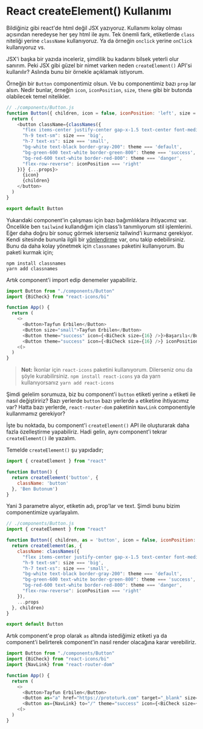 # React createElement() Kullanımı

Bildiğiniz gibi react'de html değil JSX yazıyoruz. Kullanımı kolay olması açısından neredeyse her şey html ile aynı. Tek önemli fark, etiketlerde `class` niteliği yerine `className` kullanıyoruz. Ya da örneğin `onclick` yerine `onClick` kullanıyoruz vs.

JSX'i başka bir yazıda inceleriz, şimdilik bu kadarını bilsek yeterli olur sanırım. Peki JSX gibi güzel bir nimet varken neden `createElement()` API'si kullanılır? Aslında bunu bir örnekle açıklamak istiyorum.

Örneğin bir `Button` componentimiz olsun. Ve bu componentimiz bazı `prop` lar alsın. Nedir bunlar, örneğin `icon`, `iconPosition`, `size`, `thene` gibi bir butonda olabilecek temel nitelikler.

```js
// ./components/Button.js
function Button({ children, icon = false, iconPosition: 'left', size = 'big', theme = 'default', ...props }) {
  return (
    <button className={classNames({
      "flex items-center justify-center gap-x-1.5 text-center font-medium px-3 transition-colors rounded border shadow": true,
      "h-9 text-sm": size === 'big',
      "h-7 text-xs": size === 'small',
      "bg-white text-black border-gray-200": theme === 'default',
      "bg-green-600 text-white border-green-800": theme === 'success',
      "bg-red-600 text-white border-red-800": theme === 'danger',
      "flex-row-reverse": iconPosition === 'right'
    })} {...props}>
      {icon}
      {children}
    </button>
  )
}

export default Button
```

Yukarıdaki component'in çalışması için bazı bağımlılıklara ihtiyacımız var. Öncelikle ben `tailwind` kullandığım için class'lı tanımlıyorum stil işlemlerini. Eğer daha doğru bir sonuç görmek isterseniz tailwind'i kurmanız gerekiyor. Kendi sitesinde bununla ilgili bir [yönlendirme](https://tailwindcss.com/docs/guides/create-react-app) var, onu takip edebilirsiniz. Bunu da daha kolay yönetmek için `classnames` paketini kullanıyorum. Bu paketi kurmak için;

```
npm install classnames
yarn add classnames
```

Artık component'i import edip denemeler yapabiliriz.

```js
import Button from "./components/Button"
import {BiCheck} from "react-icons/bi"

function App() {
  return (
    <>
      <Button>Tayfun Erbilen</Button>
      <Button size="small">Tayfun Erbilen</Button>
      <Button theme="success" icon={<BiCheck size={16} />}>Başarılı</Button>
      <Button theme="success" icon={<BiCheck size={16} />} iconPosition="right">Başarılı</Button>
    <(>
  )
}
```

> **Not:** İkonlar için `react-icons` paketini kullanıyorum. Dilerseniz onu da şöyle kurabilirsiniz.
> `npm install react-icons` ya da yarn kullanıyorsanız `yarn add react-icons`

Şimdi gelelim sorumuza, biz bu component'i `button` etiketi yerine `a` etiketi ile nasıl değiştiririz? Bazı yerlerde `button` bazı yerlerde `a` etiketine ihtiyacımız var? Hatta bazı yerlerde, `react-router-dom` paketinin `NavLink` componentiyle kullanmamız gerekiyor?

İşte bu noktada, bu component'i `createElement()` API ile oluşturarak daha fazla özelleştirme yapabiliriz. Hadi gelin, aynı component'i tekrar `createElement()` ile yazalım.

Temelde `createElement()` şu yapıdadır;

```js
import { createElement } from "react"

function Button() {
  return createElement('button', {
    className: 'button'
  }, 'Ben Butonum')
}
```

Yani 3 parametre alıyor, etiketin adı, prop'lar ve text. Şimdi bunu bizim componentimize uyarlayalım.

```js
// ./components/Button.js
import { createElement } from "react"

function Button({ children, as = 'button', icon = false, iconPosition: 'left', size = 'big', theme = 'default', ...props }) {
  return createElement(as, {
    className: classNames({
      "flex items-center justify-center gap-x-1.5 text-center font-medium px-3 transition-colors rounded border shadow": true,
      "h-9 text-sm": size === 'big',
      "h-7 text-xs": size === 'small',
      "bg-white text-black border-gray-200": theme === 'default',
      "bg-green-600 text-white border-green-800": theme === 'success',
      "bg-red-600 text-white border-red-800": theme === 'danger',
      "flex-row-reverse": iconPosition === 'right'
    }),
    ...props
  }, children)
}

export default Button
```

Artık component'e prop olarak `as` altında istediğimiz etiketi ya da component'i belirterek component'in nasıl render olacağına karar verebiliriz.

```js
import Button from "./components/Button"
import {BiCheck} from "react-icons/bi"
import {NavLink} from "react-router-dom"

function App() {
  return (
    <>
      <Button>Tayfun Erbilen</Button>
      <Button as="a" href="https://prototurk.com" target="_blank" size="small">Prototürk'e Git</Button>
      <Button as={NavLink} to="/" theme="success" icon={<BiCheck size={16} />}>Geri Dön</Button>
    <(>
  )
}
```
